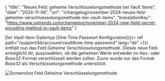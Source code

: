 {
  "title": "Neues Feld: geheime Verschlüsselungsmethode bei Vault Items",
  "date": "2024-11-06",
  "url": "/changelog/november-2024-neues-feld-geheime-verschluesselungsmethode-bei-vault-items",
  "translationKey": "https://www.uptrends.com/changelog/november-2024-new-field-secret-encoding-method-in-vault-items"
}

Der Vault-Item-Datentyp [One-Time Passwort Konfiguration]({{< ref path="/support/kb/account/vault#one-time-password" lang="de" >}}) enthält nun das Feld *Geheime Verschlüsselungsmethode*. Dieses neue Feld ermöglicht dir, auszuwählen, ob die geheimen Werte entweder im *Hex*- oder *Base32*-Format verschlüsselt werden sollen. Zuvor wurde nur das Format *Base32* als Verschlüsselungsmethode unterstützt.

![Screenshot Feld Geheime Verschlüsselungsmethode](/img/content/scr-secret-encoding-method.min.png)